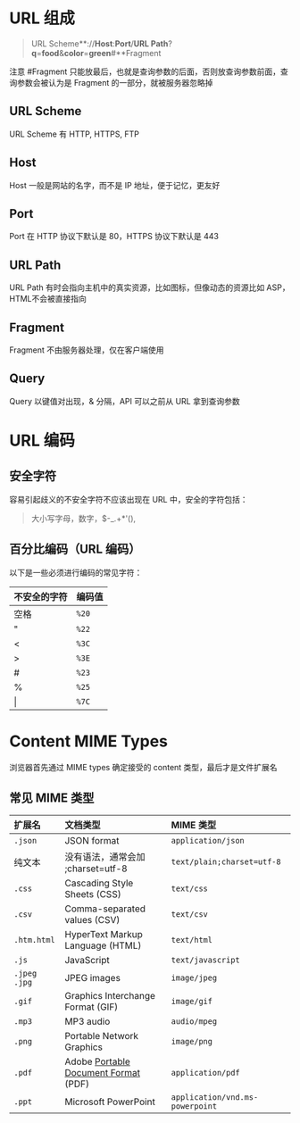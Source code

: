# URL 组成



> URL Scheme**://**Host**:**Port**/**URL Path**?**q**=**food**&**color**=**green**#**Fragment



注意 #Fragment 只能放最后，也就是查询参数的后面，否则放查询参数前面，查询参数会被认为是 Fragment 的一部分，就被服务器忽略掉



## URL Scheme

URL Scheme 有 HTTP, HTTPS, FTP



## Host

Host 一般是网站的名字，而不是 IP 地址，便于记忆，更友好



## Port

Port 在 HTTP 协议下默认是 80，HTTPS 协议下默认是 443



## URL Path 

URL Path 有时会指向主机中的真实资源，比如图标，但像动态的资源比如 ASP，HTML不会被直接指向



## Fragment 

Fragment 不由服务器处理，仅在客户端使用



## Query 

Query 以键值对出现，& 分隔，API 可以之前从 URL 拿到查询参数



# URL 编码



## 安全字符



容易引起歧义的不安全字符不应该出现在 URL 中，安全的字符包括：

> 大小写字母，数字，$-_.+*'(),



## 百分比编码（URL 编码）



以下是一些必须进行编码的常见字符：

| 不安全的字符 | 编码值 |
| :----------- | :----- |
| 空格         | `%20`  |
| "            | `%22`  |
| <            | `%3C`  |
| >            | `%3E`  |
| #            | `%23`  |
| %            | `%25`  |
| \|           | `%7C`  |



# Content MIME Types



浏览器首先通过 MIME types 确定接受的 content 类型，最后才是文件扩展名



## 常见 MIME 类型



| 扩展名         | 文档类型                                                     | MIME 类型                       |
| :------------- | :----------------------------------------------------------- | :------------------------------ |
| `.json`        | JSON format                                                  | `application/json`              |
| 纯文本         | 没有语法，通常会加 ;charset=utf-8                            | `text/plain;charset=utf-8`      |
| `.css`         | Cascading Style Sheets (CSS)                                 | `text/css`                      |
| `.csv`         | Comma-separated values (CSV)                                 | `text/csv`                      |
| `.htm.html`    | HyperText Markup Language (HTML)                             | `text/html`                     |
| `.js`          | JavaScript                                                   | `text/javascript`               |
| `.jpeg` `.jpg` | JPEG images                                                  | `image/jpeg`                    |
| `.gif`         | Graphics Interchange Format (GIF)                            | `image/gif`                     |
| `.mp3`         | MP3 audio                                                    | `audio/mpeg`                    |
| `.png`         | Portable Network Graphics                                    | `image/png`                     |
| `.pdf`         | Adobe [Portable Document Format](https://acrobat.adobe.com/us/en/why-adobe/about-adobe-pdf.html) (PDF) | `application/pdf`               |
| `.ppt`         | Microsoft PowerPoint                                         | `application/vnd.ms-powerpoint` |